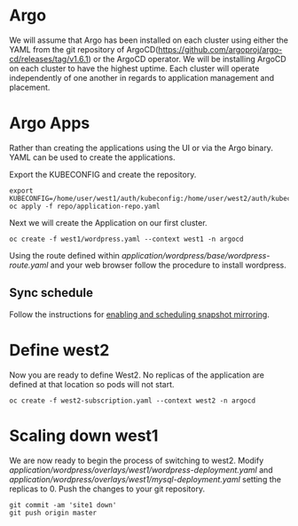 # Argo
We will assume that Argo has been installed on each cluster using either the YAML from the git repository of ArgoCD(https://github.com/argoproj/argo-cd/releases/tag/v1.6.1) or the ArgoCD operator. We will be installing ArgoCD on each cluster to have the highest uptime. Each cluster will operate independently of one another in regards to application management and placement.

# Argo Apps
Rather than creating the applications using the UI or via the Argo binary. YAML can be used to create the applications.

Export the KUBECONFIG and create the repository.
```
export KUBECONFIG=/home/user/west1/auth/kubeconfig:/home/user/west2/auth/kubeconfig
oc apply -f repo/application-repo.yaml
```

Next we will create the Application on our first cluster.
```
oc create -f west1/wordpress.yaml --context west1 -n argocd
```

Using the route defined within *application/wordpress/base/wordpress-route.yaml* and your web browser follow the procedure to install wordpress.

## Sync schedule
Follow the instructions for [enabling and scheduling snapshot mirroring](../storage-schedule.md).

# Define west2
Now you are ready to define West2. No replicas of the application are defined at that location so pods will not start.

```
oc create -f west2-subscription.yaml --context west2 -n argocd
```

# Scaling down west1
We are now ready to begin the process of switching to west2. Modify *application/wordpress/overlays/west1/wordpress-deployment.yaml* and *application/wordpress/overlays/west1/mysql-deployment.yaml* setting the replicas to 0. Push the changes to your git repository.

```
git commit -am 'site1 down'
git push origin master
```
